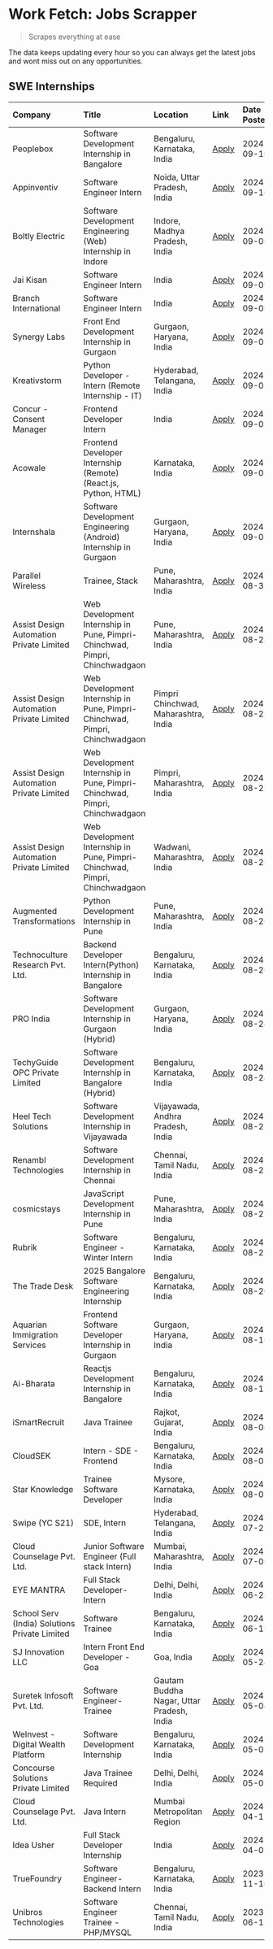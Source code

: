 # Work Fetch: Jobs Scrapper
> Scrapes everything at ease

The data keeps updating every hour so you can always get the latest jobs and wont miss out on any opportunities.

## SWE Internships
<!--START_SECTION:workfetch-->
| Company                                       | Title                                                                       | Location                                  | Link                                                                                                                                                                                                                                                                                                                       | Date Posted   |
|:----------------------------------------------|:----------------------------------------------------------------------------|:------------------------------------------|:---------------------------------------------------------------------------------------------------------------------------------------------------------------------------------------------------------------------------------------------------------------------------------------------------------------------------|:--------------|
| Peoplebox                                     | Software Development Internship in Bangalore                                | Bengaluru, Karnataka, India               | [Apply](https://in.linkedin.com/jobs/view/software-development-internship-in-bangalore-at-peoplebox-4022411601?position=9&pageNum=0&refId=HAGr4FO32yPRTrXBQr0YbQ%3D%3D&trackingId=yqlGymxKE2g0y0C7nRiGVQ%3D%3D&trk=public_jobs_jserp-result_search-card)                                                                   | 2024-09-10    |
| Appinventiv                                   | Software Engineer Intern                                                    | Noida, Uttar Pradesh, India               | [Apply](https://in.linkedin.com/jobs/view/software-engineer-intern-at-appinventiv-4020399900?position=13&pageNum=0&refId=HAGr4FO32yPRTrXBQr0YbQ%3D%3D&trackingId=mLKGljXEzC2Kf8RboVtPCw%3D%3D&trk=public_jobs_jserp-result_search-card)                                                                                    | 2024-09-10    |
| Boltly Electric                               | Software Development Engineering (Web) Internship in Indore                 | Indore, Madhya Pradesh, India             | [Apply](https://in.linkedin.com/jobs/view/software-development-engineering-web-internship-in-indore-at-boltly-electric-4021686267?position=18&pageNum=0&refId=HAGr4FO32yPRTrXBQr0YbQ%3D%3D&trackingId=738Q46%2F7ikaP4UUU2NsTCg%3D%3D&trk=public_jobs_jserp-result_search-card)                                             | 2024-09-09    |
| Jai Kisan                                     | Software Engineer Intern                                                    | India                                     | [Apply](https://in.linkedin.com/jobs/view/software-engineer-intern-at-jai-kisan-4021550385?position=28&pageNum=0&refId=HAGr4FO32yPRTrXBQr0YbQ%3D%3D&trackingId=OfQl1H5ixnQtmGSLIYwveg%3D%3D&trk=public_jobs_jserp-result_search-card)                                                                                      | 2024-09-09    |
| Branch International                          | Software Engineer Intern                                                    | India                                     | [Apply](https://in.linkedin.com/jobs/view/software-engineer-intern-at-branch-international-3360513601?position=35&pageNum=0&refId=HAGr4FO32yPRTrXBQr0YbQ%3D%3D&trackingId=JFoZZLM9idAVBp0BV3Z0gQ%3D%3D&trk=public_jobs_jserp-result_search-card)                                                                           | 2024-09-09    |
| Synergy Labs                                  | Front End Development Internship in Gurgaon                                 | Gurgaon, Haryana, India                   | [Apply](https://in.linkedin.com/jobs/view/front-end-development-internship-in-gurgaon-at-synergy-labs-4018742698?position=37&pageNum=0&refId=HAGr4FO32yPRTrXBQr0YbQ%3D%3D&trackingId=FvC0jjyUK3IlxnTV1MrPSw%3D%3D&trk=public_jobs_jserp-result_search-card)                                                                | 2024-09-05    |
| Kreativstorm                                  | Python Developer - Intern (Remote Internship - IT)                          | Hyderabad, Telangana, India               | [Apply](https://in.linkedin.com/jobs/view/python-developer-intern-remote-internship-it-at-kreativstorm-4018537919?position=52&pageNum=0&refId=HAGr4FO32yPRTrXBQr0YbQ%3D%3D&trackingId=pSfXm%2BoTgqSozsm%2BcRnKWg%3D%3D&trk=public_jobs_jserp-result_search-card)                                                           | 2024-09-05    |
| Concur - Consent Manager                      | Frontend Developer Intern                                                   | India                                     | [Apply](https://in.linkedin.com/jobs/view/frontend-developer-intern-at-concur-consent-manager-4016878382?position=60&pageNum=0&refId=HAGr4FO32yPRTrXBQr0YbQ%3D%3D&trackingId=31%2Ba94%2FXAVvZD77s3PK8XQ%3D%3D&trk=public_jobs_jserp-result_search-card)                                                                    | 2024-09-05    |
| Acowale                                       | Frontend Developer Internship (Remote) (React.js, Python, HTML)             | Karnataka, India                          | [Apply](https://in.linkedin.com/jobs/view/frontend-developer-internship-remote-react-js-python-html-at-acowale-4014663920?position=2&pageNum=0&refId=HAGr4FO32yPRTrXBQr0YbQ%3D%3D&trackingId=%2FOIOVY7%2BU0NDhmcjmEcClw%3D%3D&trk=public_jobs_jserp-result_search-card)                                                    | 2024-09-01    |
| Internshala                                   | Software Development Engineering (Android) Internship in Gurgaon            | Gurgaon, Haryana, India                   | [Apply](https://in.linkedin.com/jobs/view/software-development-engineering-android-internship-in-gurgaon-at-internshala-4015471580?position=6&pageNum=0&refId=HAGr4FO32yPRTrXBQr0YbQ%3D%3D&trackingId=P3Y2YjxcuL7reSWxlEVagQ%3D%3D&trk=public_jobs_jserp-result_search-card)                                               | 2024-09-01    |
| Parallel Wireless                             | Trainee, Stack                                                              | Pune, Maharashtra, India                  | [Apply](https://in.linkedin.com/jobs/view/trainee-stack-at-parallel-wireless-3905689841?position=53&pageNum=0&refId=HAGr4FO32yPRTrXBQr0YbQ%3D%3D&trackingId=5hS%2BwAlWuSz3n8kEHetpsw%3D%3D&trk=public_jobs_jserp-result_search-card)                                                                                       | 2024-08-31    |
| Assist Design Automation Private Limited      | Web Development Internship in Pune, Pimpri-Chinchwad, Pimpri, Chinchwadgaon | Pune, Maharashtra, India                  | [Apply](https://in.linkedin.com/jobs/view/web-development-internship-in-pune-pimpri-chinchwad-pimpri-chinchwadgaon-at-assist-design-automation-private-limited-4010147193?position=17&pageNum=0&refId=HAGr4FO32yPRTrXBQr0YbQ%3D%3D&trackingId=sKoU%2BdS5%2FNsNUEsAP%2BL1xQ%3D%3D&trk=public_jobs_jserp-result_search-card) | 2024-08-28    |
| Assist Design Automation Private Limited      | Web Development Internship in Pune, Pimpri-Chinchwad, Pimpri, Chinchwadgaon | Pimpri Chinchwad, Maharashtra, India      | [Apply](https://in.linkedin.com/jobs/view/web-development-internship-in-pune-pimpri-chinchwad-pimpri-chinchwadgaon-at-assist-design-automation-private-limited-4010142653?position=19&pageNum=0&refId=HAGr4FO32yPRTrXBQr0YbQ%3D%3D&trackingId=uw3X9%2BNGavBea3%2B21zgSCg%3D%3D&trk=public_jobs_jserp-result_search-card)   | 2024-08-28    |
| Assist Design Automation Private Limited      | Web Development Internship in Pune, Pimpri-Chinchwad, Pimpri, Chinchwadgaon | Pimpri, Maharashtra, India                | [Apply](https://in.linkedin.com/jobs/view/web-development-internship-in-pune-pimpri-chinchwad-pimpri-chinchwadgaon-at-assist-design-automation-private-limited-4010143533?position=38&pageNum=0&refId=HAGr4FO32yPRTrXBQr0YbQ%3D%3D&trackingId=%2BbjdvOsWvAJGnpuXeh7zaQ%3D%3D&trk=public_jobs_jserp-result_search-card)     | 2024-08-28    |
| Assist Design Automation Private Limited      | Web Development Internship in Pune, Pimpri-Chinchwad, Pimpri, Chinchwadgaon | Wadwani, Maharashtra, India               | [Apply](https://in.linkedin.com/jobs/view/web-development-internship-in-pune-pimpri-chinchwad-pimpri-chinchwadgaon-at-assist-design-automation-private-limited-4010146266?position=41&pageNum=0&refId=HAGr4FO32yPRTrXBQr0YbQ%3D%3D&trackingId=p3eX0SJcIJzSY3N3bFaGGQ%3D%3D&trk=public_jobs_jserp-result_search-card)       | 2024-08-28    |
| Augmented Transformations                     | Python Development Internship in Pune                                       | Pune, Maharashtra, India                  | [Apply](https://in.linkedin.com/jobs/view/python-development-internship-in-pune-at-augmented-transformations-4010741884?position=21&pageNum=0&refId=HAGr4FO32yPRTrXBQr0YbQ%3D%3D&trackingId=qVqzuDkceE7%2FVM0xAn9pgw%3D%3D&trk=public_jobs_jserp-result_search-card)                                                       | 2024-08-26    |
| Technoculture Research Pvt. Ltd.              | Backend Developer Intern(Python) Internship in Bangalore                    | Bengaluru, Karnataka, India               | [Apply](https://in.linkedin.com/jobs/view/backend-developer-intern-python-internship-in-bangalore-at-technoculture-research-pvt-ltd-4010744714?position=44&pageNum=0&refId=HAGr4FO32yPRTrXBQr0YbQ%3D%3D&trackingId=tt9NpP4S2mw2WF5wbaV0qQ%3D%3D&trk=public_jobs_jserp-result_search-card)                                  | 2024-08-26    |
| PRO India                                     | Software Development Internship in Gurgaon (Hybrid)                         | Gurgaon, Haryana, India                   | [Apply](https://in.linkedin.com/jobs/view/software-development-internship-in-gurgaon-hybrid-at-pro-india-4009587664?position=42&pageNum=0&refId=HAGr4FO32yPRTrXBQr0YbQ%3D%3D&trackingId=dcM15EwwPQf8dq9PNZAF0w%3D%3D&trk=public_jobs_jserp-result_search-card)                                                             | 2024-08-24    |
| TechyGuide OPC Private Limited                | Software Development Internship in Bangalore (Hybrid)                       | Bengaluru, Karnataka, India               | [Apply](https://in.linkedin.com/jobs/view/software-development-internship-in-bangalore-hybrid-at-techyguide-opc-private-limited-4009591646?position=46&pageNum=0&refId=HAGr4FO32yPRTrXBQr0YbQ%3D%3D&trackingId=2SF9gIx1gpspL%2Bhsl%2FfCDg%3D%3D&trk=public_jobs_jserp-result_search-card)                                  | 2024-08-24    |
| Heel Tech Solutions                           | Software Development Internship in Vijayawada                               | Vijayawada, Andhra Pradesh, India         | [Apply](https://in.linkedin.com/jobs/view/software-development-internship-in-vijayawada-at-heel-tech-solutions-4007906692?position=27&pageNum=0&refId=HAGr4FO32yPRTrXBQr0YbQ%3D%3D&trackingId=d43gUcqrlJtyDp1WrWlQ%2BA%3D%3D&trk=public_jobs_jserp-result_search-card)                                                     | 2024-08-22    |
| Renambl Technologies                          | Software Development Internship in Chennai                                  | Chennai, Tamil Nadu, India                | [Apply](https://in.linkedin.com/jobs/view/software-development-internship-in-chennai-at-renambl-technologies-4007910299?position=32&pageNum=0&refId=HAGr4FO32yPRTrXBQr0YbQ%3D%3D&trackingId=e3R55mTaV%2FB1feZSXv%2FmYw%3D%3D&trk=public_jobs_jserp-result_search-card)                                                     | 2024-08-22    |
| cosmicstays                                   | JavaScript Development Internship in Pune                                   | Pune, Maharashtra, India                  | [Apply](https://in.linkedin.com/jobs/view/javascript-development-internship-in-pune-at-cosmicstays-4007904825?position=47&pageNum=0&refId=HAGr4FO32yPRTrXBQr0YbQ%3D%3D&trackingId=tz6JUv6y3IeJaDJei5SNFg%3D%3D&trk=public_jobs_jserp-result_search-card)                                                                   | 2024-08-22    |
| Rubrik                                        | Software Engineer - Winter Intern                                           | Bengaluru, Karnataka, India               | [Apply](https://in.linkedin.com/jobs/view/software-engineer-winter-intern-at-rubrik-4006567784?position=8&pageNum=0&refId=HAGr4FO32yPRTrXBQr0YbQ%3D%3D&trackingId=HO%2FhZJpD35X1lcFUGyK5gw%3D%3D&trk=public_jobs_jserp-result_search-card)                                                                                 | 2024-08-21    |
| The Trade Desk                                | 2025 Bangalore Software Engineering Internship                              | Bengaluru, Karnataka, India               | [Apply](https://in.linkedin.com/jobs/view/2025-bangalore-software-engineering-internship-at-the-trade-desk-3987456531?position=5&pageNum=0&refId=HAGr4FO32yPRTrXBQr0YbQ%3D%3D&trackingId=FWrVrI1IdNtUAnXC80vjFw%3D%3D&trk=public_jobs_jserp-result_search-card)                                                            | 2024-08-20    |
| Aquarian Immigration Services                 | Frontend Software Developer Internship in Gurgaon                           | Gurgaon, Haryana, India                   | [Apply](https://in.linkedin.com/jobs/view/frontend-software-developer-internship-in-gurgaon-at-aquarian-immigration-services-4003119832?position=59&pageNum=0&refId=HAGr4FO32yPRTrXBQr0YbQ%3D%3D&trackingId=nNOFzZnq16dAdoHyW4R0rw%3D%3D&trk=public_jobs_jserp-result_search-card)                                         | 2024-08-16    |
| Ai-Bharata                                    | Reactjs Development Internship in Bangalore                                 | Bengaluru, Karnataka, India               | [Apply](https://in.linkedin.com/jobs/view/reactjs-development-internship-in-bangalore-at-ai-bharata-4000801759?position=57&pageNum=0&refId=HAGr4FO32yPRTrXBQr0YbQ%3D%3D&trackingId=6NU6e%2FgbIhplPGjUSYui0A%3D%3D&trk=public_jobs_jserp-result_search-card)                                                                | 2024-08-13    |
| iSmartRecruit                                 | Java Trainee                                                                | Rajkot, Gujarat, India                    | [Apply](https://in.linkedin.com/jobs/view/java-trainee-at-ismartrecruit-3992301825?position=29&pageNum=0&refId=HAGr4FO32yPRTrXBQr0YbQ%3D%3D&trackingId=mokiFuerb0Xlta3VMkUFtA%3D%3D&trk=public_jobs_jserp-result_search-card)                                                                                              | 2024-08-06    |
| CloudSEK                                      | Intern - SDE - Frontend                                                     | Bengaluru, Karnataka, India               | [Apply](https://in.linkedin.com/jobs/view/intern-sde-frontend-at-cloudsek-3991574495?position=22&pageNum=0&refId=HAGr4FO32yPRTrXBQr0YbQ%3D%3D&trackingId=m1XC4xkDnssAkkE1ZuoK6g%3D%3D&trk=public_jobs_jserp-result_search-card)                                                                                            | 2024-08-02    |
| Star Knowledge                                | Trainee Software Developer                                                  | Mysore, Karnataka, India                  | [Apply](https://in.linkedin.com/jobs/view/trainee-software-developer-at-star-knowledge-3991516161?position=54&pageNum=0&refId=HAGr4FO32yPRTrXBQr0YbQ%3D%3D&trackingId=tCRxCh%2F%2Bw0xSVgu7yxl%2Fsw%3D%3D&trk=public_jobs_jserp-result_search-card)                                                                         | 2024-08-02    |
| Swipe (YC S21)                                | SDE, Intern                                                                 | Hyderabad, Telangana, India               | [Apply](https://in.linkedin.com/jobs/view/sde-intern-at-swipe-yc-s21-3980368092?position=55&pageNum=0&refId=HAGr4FO32yPRTrXBQr0YbQ%3D%3D&trackingId=uN9RGtto7cts4Ty7q5e7pA%3D%3D&trk=public_jobs_jserp-result_search-card)                                                                                                 | 2024-07-22    |
| Cloud Counselage Pvt. Ltd.                    | Junior Software Engineer (Full stack Intern)                                | Mumbai, Maharashtra, India                | [Apply](https://in.linkedin.com/jobs/view/junior-software-engineer-full-stack-intern-at-cloud-counselage-pvt-ltd-3967725851?position=15&pageNum=0&refId=HAGr4FO32yPRTrXBQr0YbQ%3D%3D&trackingId=bC5l2cplMCvWaR7Jyt8m2g%3D%3D&trk=public_jobs_jserp-result_search-card)                                                     | 2024-07-09    |
| EYE MANTRA                                    | Full Stack Developer- Intern                                                | Delhi, Delhi, India                       | [Apply](https://in.linkedin.com/jobs/view/full-stack-developer-intern-at-eye-mantra-3960988037?position=50&pageNum=0&refId=HAGr4FO32yPRTrXBQr0YbQ%3D%3D&trackingId=xzM2k%2Beo1GBWffM3%2FyzW1Q%3D%3D&trk=public_jobs_jserp-result_search-card)                                                                              | 2024-06-28    |
| School Serv (India) Solutions Private Limited | Software Trainee                                                            | Bengaluru, Karnataka, India               | [Apply](https://in.linkedin.com/jobs/view/software-trainee-at-school-serv-india-solutions-private-limited-3953917603?position=24&pageNum=0&refId=HAGr4FO32yPRTrXBQr0YbQ%3D%3D&trackingId=HV2GsH%2FwDaYxRCNPWABgDA%3D%3D&trk=public_jobs_jserp-result_search-card)                                                          | 2024-06-19    |
| SJ Innovation LLC                             | Intern Front End Developer - Goa                                            | Goa, India                                | [Apply](https://in.linkedin.com/jobs/view/intern-front-end-developer-goa-at-sj-innovation-llc-3931678611?position=11&pageNum=0&refId=HAGr4FO32yPRTrXBQr0YbQ%3D%3D&trackingId=XXGKD1MmEideJashXiH7uA%3D%3D&trk=public_jobs_jserp-result_search-card)                                                                        | 2024-05-24    |
| Suretek Infosoft Pvt. Ltd.                    | Software Engineer-Trainee                                                   | Gautam Buddha Nagar, Uttar Pradesh, India | [Apply](https://in.linkedin.com/jobs/view/software-engineer-trainee-at-suretek-infosoft-pvt-ltd-3916999948?position=39&pageNum=0&refId=HAGr4FO32yPRTrXBQr0YbQ%3D%3D&trackingId=ShvXlje6IEGAHG4oeq9%2Fow%3D%3D&trk=public_jobs_jserp-result_search-card)                                                                    | 2024-05-04    |
| WeInvest - Digital Wealth Platform            | Software Development Internship                                             | Bengaluru, Karnataka, India               | [Apply](https://in.linkedin.com/jobs/view/software-development-internship-at-weinvest-digital-wealth-platform-3912867225?position=3&pageNum=0&refId=HAGr4FO32yPRTrXBQr0YbQ%3D%3D&trackingId=czkpFGYzTVhMiGMOQgrBaA%3D%3D&trk=public_jobs_jserp-result_search-card)                                                         | 2024-05-01    |
| Concourse Solutions Private Limited           | Java Trainee Required                                                       | Delhi, Delhi, India                       | [Apply](https://in.linkedin.com/jobs/view/java-trainee-required-at-concourse-solutions-private-limited-3912869388?position=10&pageNum=0&refId=HAGr4FO32yPRTrXBQr0YbQ%3D%3D&trackingId=E5ymUWrM8R%2B1elg%2BJv0Gyw%3D%3D&trk=public_jobs_jserp-result_search-card)                                                           | 2024-05-01    |
| Cloud Counselage Pvt. Ltd.                    | Java Intern                                                                 | Mumbai Metropolitan Region                | [Apply](https://in.linkedin.com/jobs/view/java-intern-at-cloud-counselage-pvt-ltd-3896025667?position=43&pageNum=0&refId=HAGr4FO32yPRTrXBQr0YbQ%3D%3D&trackingId=ipoG%2BloWMqQbxDCqh%2B9WVA%3D%3D&trk=public_jobs_jserp-result_search-card)                                                                                | 2024-04-12    |
| Idea Usher                                    | Full Stack Developer Internship                                             | India                                     | [Apply](https://in.linkedin.com/jobs/view/full-stack-developer-internship-at-idea-usher-3879565540?position=25&pageNum=0&refId=HAGr4FO32yPRTrXBQr0YbQ%3D%3D&trackingId=nn9rNuo92jfUrni3s4HFLQ%3D%3D&trk=public_jobs_jserp-result_search-card)                                                                              | 2024-04-01    |
| TrueFoundry                                   | Software Engineer-Backend Intern                                            | Bengaluru, Karnataka, India               | [Apply](https://in.linkedin.com/jobs/view/software-engineer-backend-intern-at-truefoundry-3779508170?position=45&pageNum=0&refId=HAGr4FO32yPRTrXBQr0YbQ%3D%3D&trackingId=IkD%2FMWwEucQsTgNQt%2Fqc1w%3D%3D&trk=public_jobs_jserp-result_search-card)                                                                        | 2023-11-10    |
| Unibros Technologies                          | Software Engineer Trainee - PHP/MYSQL                                       | Chennai, Tamil Nadu, India                | [Apply](https://in.linkedin.com/jobs/view/software-engineer-trainee-php-mysql-at-unibros-technologies-3656599241?position=51&pageNum=0&refId=HAGr4FO32yPRTrXBQr0YbQ%3D%3D&trackingId=My7DbcSfXdcjAPmKrcbwEQ%3D%3D&trk=public_jobs_jserp-result_search-card)                                                                | 2023-06-12    |
<!--END_SECTION:workfetch-->
